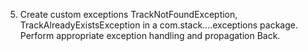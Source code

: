 5. Create custom exceptions TrackNotFoundException, TrackAlreadyExistsException in a
com.stack....exceptions package. Perform appropriate exception handling and propagation
Back.

